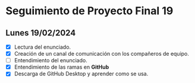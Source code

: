 # Seguimiento de Proyecto Final 19

## Lunes 19/02/2024

- [x] Lectura del enunciado.
- [x] Creación de un canal de comunicación con los compañeros de equipo.
- [ ] Entendimiento del enunciado.
- [x] Entendimiento de las ramas en **GitHub**
- [x] Descarga de GitHub Desktop y aprender como se usa.